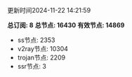 更新时间2024-11-22 14:21:59

**总订阅: 8**
**总节点: 16430**
**有效节点: 14869**
- ss节点: 2353
- v2ray节点: 10304
- trojan节点: 2209
- ssr节点: 3
